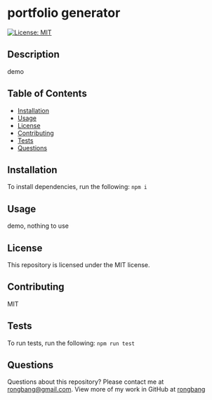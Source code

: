 # portfolio generator
[![License: MIT](https://img.shields.io/badge/License-MIT-yellow.svg)](https://opensource.org/licenses/MIT)
## Description
demo
## Table of Contents
* [Installation](#installation)
* [Usage](#usage)
* [License](#license)
* [Contributing](#contributing)
* [Tests](#tests)
* [Questions](#questions)
## Installation
To install dependencies, run the following:
`
npm i
`
## Usage
demo, nothing to use
## License
This repository is licensed under the MIT license.
## Contributing
MIT 
## Tests
To run tests, run the following:
`
npm run test
`
## Questions
Questions about this repository? Please contact me at [rongbang@gmail.com](mailto:rongbang@gmail.com). View more of my work in GitHub at [rongbang](https://github.com/rongbang) 
